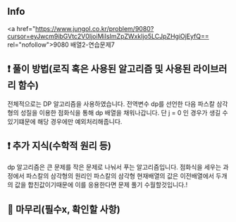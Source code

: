 ## Info

<a href="https://www.jungol.co.kr/problem/9080?cursor=eyJwcm9ibGVtc2V0IjoiMiIsImZpZWxkIjo5LCJpZHgiOjEyfQ== rel="nofollow">9080 배열2-연습문제7</a>

## ❗ 풀이 방법(로직 혹은 사용된 알고리즘 및 사용된 라이브러리 함수)

전체적으로는 DP 알고리즘을 사용하였습니다. 전역변수 dp를 선언한 다음 파스칼 삼각형의 성질을 이용한 점화식을 통해 dp 배열을 채워나갑니다. 단 j = 0 인 경우가 생길 수 있기떄문에
  해당 경우에만 예외처리해줍니다.

## ❗ 추가 지식(수학적 원리 등)

dp 알고리즘은 큰 문제를 작은 문제로 나눠서 푸는 알고리즘입니다. 점화식을 세우는 과정에서 파스칼의 삼각형의 원리인 파스칼의 삼각형 현재배열의 값은 이전배열에서 두개의 값을 합친값이기때문에 이를 응용한다면 문제 풀기 수월할것입니다.!

## 🙂 마무리(필수x, 확인할 사항)

